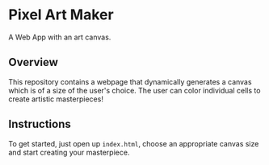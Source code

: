 # Pixel Art Maker

A Web App with an art canvas.

## Overview

This repository contains a webpage that dynamically generates a canvas which is of a size of the user's choice. The user can color individual cells to create artistic masterpieces!

## Instructions

To get started, just open up `index.html`, choose an appropriate canvas size and start creating your masterpiece.
